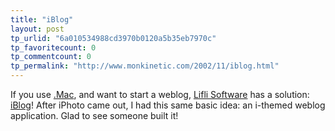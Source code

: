 ```yaml
---
title: "iBlog"
layout: post
tp_urlid: "6a010534988cd3970b0120a5b35eb7970c"
tp_favoritecount: 0
tp_commentcount: 0
tp_permalink: "http://www.monkinetic.com/2002/11/iblog.html"
---
```

If you use <a href="http://www.mac.com/">.Mac</a>, and want to start a weblog, <a href="http://www.lifli.com/index.htm">Lifli Software</a> has a solution: <a href="http://www.lifli.com/Products/iBlog/main.htm">iBlog</a>! After iPhoto came out, I had this same basic idea: an i-themed weblog application. Glad to see someone built it!
